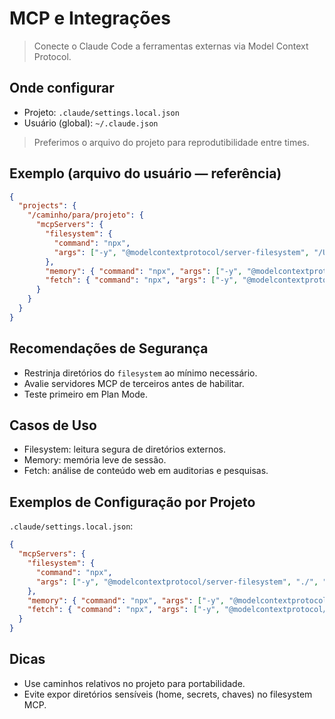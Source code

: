 # MCP e Integrações

> Conecte o Claude Code a ferramentas externas via Model Context Protocol.

## Onde configurar
- Projeto: `.claude/settings.local.json`
- Usuário (global): `~/.claude.json`

> Preferimos o arquivo do projeto para reprodutibilidade entre times.

## Exemplo (arquivo do usuário — referência)
```json
{
  "projects": {
    "/caminho/para/projeto": {
      "mcpServers": {
        "filesystem": {
          "command": "npx",
          "args": ["-y", "@modelcontextprotocol/server-filesystem", "/Users/username/Desktop", "/caminho/permitido"]
        },
        "memory": { "command": "npx", "args": ["-y", "@modelcontextprotocol/server-memory"] },
        "fetch": { "command": "npx", "args": ["-y", "@modelcontextprotocol/server-fetch"] }
      }
    }
  }
}
```

## Recomendações de Segurança
- Restrinja diretórios do `filesystem` ao mínimo necessário.
- Avalie servidores MCP de terceiros antes de habilitar.
- Teste primeiro em Plan Mode.

## Casos de Uso
- Filesystem: leitura segura de diretórios externos.
- Memory: memória leve de sessão.
- Fetch: análise de conteúdo web em auditorias e pesquisas.

## Exemplos de Configuração por Projeto
`.claude/settings.local.json`:
```json
{
  "mcpServers": {
    "filesystem": {
      "command": "npx",
      "args": ["-y", "@modelcontextprotocol/server-filesystem", "./", "./referencias"]
    },
    "memory": { "command": "npx", "args": ["-y", "@modelcontextprotocol/server-memory"] },
    "fetch": { "command": "npx", "args": ["-y", "@modelcontextprotocol/server-fetch"] }
  }
}
```

## Dicas
- Use caminhos relativos no projeto para portabilidade.
- Evite expor diretórios sensíveis (home, secrets, chaves) no filesystem MCP.
